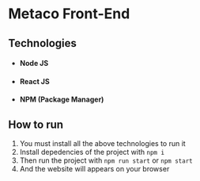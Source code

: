 # Metaco Front-End

## Technologies

- #### Node JS
- #### React JS
- #### NPM (Package Manager)

## How to run

1. You must install all the above technologies to run it
2. Install depedencies of the project with `npm i`
3. Then run the project with `npm run start` or `npm start`
4. And the website will appears on your browser
